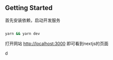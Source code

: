 ## Getting Started

首先安装依赖，启动开发服务

```bash

yarn && yarn dev

```

打开网站 [http://localhost:3000](http://localhost:3000) 即可看到nextjs的页面

d
